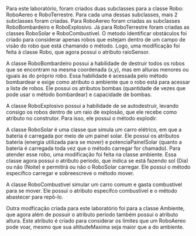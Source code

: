 Para este laboratório, foram criados duas subclasses para a classe Robo: RoboAereo e RoboTerrestre.
Para cada uma dessas subclasses, mais 2 subclasses foram criadas. Para RoboAereo foram criadas as subclasses RoboBombardeiro e RoboExplosivo. 
Já para RoboTerrestre foram criadas as classes RoboSolar e RoboCombustível.
O metodo identificar obstáculos foi criado para considerar apenas robos que estejam dentro de um campo de visão do robo que está chamando o método.
Logo, uma modificação foi feita à classe Robo, que agora possui o atributo raioSensor.

A classe RoboBombardeiro possui a habilidade de destruir todos os robos que se encontram na mesma coordenada (x,y), mas em alturas menores ou iguais às do próprio robo. 
Essa habilidade é acessada pelo método bombardear e exige como atributo o ambiente que o robo está para acessar a lista de robos.
Ele possui os atributos bombas (quantidade de vezes que pode usar o método bombardear) e capacidade de bombas.

A classe RoboExplosivo possui a habilidade de se autodestruir, levando consigo os robos dentro de um raio de explosão, que ele recebe como atributo no construtor. 
Para isso, ele possui o método explodir.

A classe RoboSolar é uma classe que simula um carro elétrico, em que a bateria é carregada por meio de um painel solar. 
Ele possui os atributos bateria (energia utilizada para se mover) e potenciaPainelSolar (quanto a bateria é carregada toda vez que o método carregar for chamado).
Para atender esse robo, uma modificação foi feita na classe ambiente. Essa classe agora possui o atributo periodo, que indica se está fazendo sol (Dia) ou não (Noite) e permitirá ou não o RoboSolar carregar.
Ele possui o método específico carregar e sobreescreve o método mover.

A classe RoboCombustivel simular um carro comum e gasta combustível para se mover. Ele possui o atributo específco combustível e o método abastecer para repô-lo.

Outra modficação criada para este laboratório foi para a classe Ambiente, que agora além de possuir o atributo período também possui o atributo altura. 
Este atributo é criado para considerar os limites que um RoboAereo pode voar, mesmo que sua altitudeMaxima seja maior que a do ambiente.
